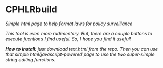 # CPHLRbuild
<i>Simple html page to help format laws for policy surveillance </veni>

This tool is even <i>more</i> rudimentary. But, there are a couple buttons to execute fucntions I find useful. So, I hope you find it useful!

<b>How to install:</b> just download text.html from the repo. Then you can use that simple html/javascript-powered page to use the two super-simple string editing functions. 

